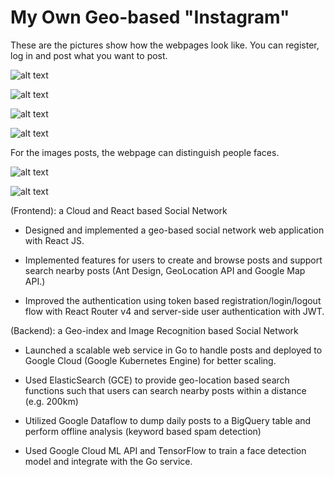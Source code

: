# My Own Geo-based "Instagram"

These are the pictures show how the webpages look like.
You can register, log in and post what you want to post.

![alt text](https://i.imgur.com/8NhcDgs.jpg)

![alt text](https://i.imgur.com/I1iJBbN.jpg)

![alt text](https://i.imgur.com/BxTVb5G.jpg)

![alt text](https://i.imgur.com/2lTCMF2.jpg)


For the images posts, the webpage can distinguish people faces.

![alt text](https://i.imgur.com/Lx50WbW.jpg)

![alt text](https://i.imgur.com/vT49Dul.jpg)


(Frontend): a Cloud and React based Social Network

- Designed and implemented a geo-based social network web application with React JS.

- Implemented features for users to create and browse posts and support search nearby posts (Ant Design,
GeoLocation API and Google Map API.)

- Improved the authentication using token based registration/login/logout flow with React Router v4 and
server-side user authentication with JWT.


(Backend): a Geo-index and Image Recognition based Social Network

- Launched a scalable web service in Go to handle posts and deployed to Google Cloud (Google Kubernetes Engine) for better scaling.

- Used ElasticSearch (GCE) to provide geo-location based search functions such that users can search nearby posts within a distance (e.g. 200km)

- Utilized Google Dataflow to dump daily posts to a BigQuery table and perform offline analysis (keyword based spam detection)

- Used Google Cloud ML API and TensorFlow to train a face detection model and integrate with the Go service.
